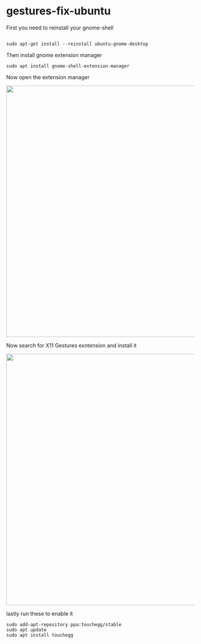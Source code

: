 # gestures-fix-ubuntu

First you need to reinstall your gnome-shell

```

sudo apt-get install --reinstall ubuntu-gnome-desktop

```

Then install gnome extension manager
```
sudo apt install gnome-shell-extension-manager
```
Now open the extension manager <br>
<div align="center">
<img src="https://github.com/Nikhil690/gestures-fix-ubuntu/assets/118874572/934757c1-8d37-4b2f-8490-857177a5e7bd" width="670">
</div>


Now search for X11 Gestures exntension and install it 
<div align="center">
<img src="https://github.com/Nikhil690/gestures-fix-ubuntu/assets/118874572/44a98407-4dd2-463e-9e3a-b236d89e533d" width="670">
</div>

lastly run these to enable it
```
sudo add-apt-repository ppa:touchegg/stable
sudo apt update
sudo apt install touchegg
```

